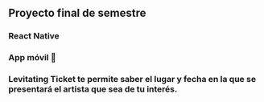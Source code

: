 ## Proyecto final de semestre
### React Native
### App móvil 📱
### Levitating Ticket te permite saber el lugar y fecha en la que se presentará el artista que sea de tu interés.
